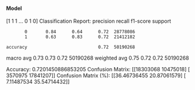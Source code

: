 #### Model
[1 1 1 ... 0 1 0]
Classification Report:
              precision    recall  f1-score   support

           0       0.84      0.64      0.72  28778086
           1       0.63      0.83      0.72  21412182

    accuracy                           0.72  50190268
   macro avg       0.73      0.73      0.72  50190268
weighted avg       0.75      0.72      0.72  50190268

Accuracy: 0.7201450886853205
Confusion Matrix:
[[18303068 10475018]
 [ 3570975 17841207]]
Confusion Matrix (%):
[[36.46736455 20.87061579]
 [ 7.11487534 35.54714432]]
